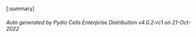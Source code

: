 








[:summary]

###### Auto generated by Pydio Cells Enterprise Distribution v4.0.2-rc1 on 21-Oct-2022
